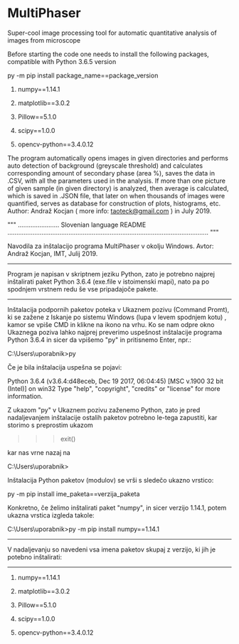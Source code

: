 # MultiPhaser
Super-cool image processing tool for automatic quantitative analysis of images from microscope 

Before starting the code one needs to install the following packages, compatible with Python 3.6.5 version

py -m pip install   package_name==package_version


1.   numpy==1.14.1

2.   matplotlib==3.0.2

3.   Pillow==5.1.0

4.   scipy==1.0.0

5.   opencv-python==3.4.0.12


The program automatically opens images in given directories and performs auto detection of background (greyscale threshold) and calculates corresponding amount
of secondary phase (area %), saves the data in .CSV, with all the parameters used in the analysis. If more than one picture of given sample (in given directory)
is analyzed, then average is calculated, which is saved in .JSON file, that later on when thousands of images were quantified, serves as database for construction
of plots, histograms, etc. Author: Andraž Kocjan ( more info: taoteck@gmail.com ) in July 2019.



""" ....................... Slovenian language README ................................................................................................................ """

Navodila za inštalacijo programa MultiPhaser v okolju Windows. Avtor: Andraž Kocjan, IMT, Julij 2019.

*************************************************************************
Program je napisan v skriptnem jeziku Python, zato je potrebno najprej inštalirati paket Python 3.6.4 (exe.file v istoimenski mapi), nato pa po spodnjem vrstnem redu še vse pripadajoče pakete.
*************************************************************************

Inštalacija podpornih paketov poteka v Ukaznem pozivu (Command Promt), ki se
zažene z  Iskanje po sistemu Windows (lupa v levem spodnjem kotu) , kamor se vpiše
CMD in klikne na ikono na vrhu. Ko se nam odpre okno Ukaznega poziva lahko najprej preverimo uspešnost inštalacije programa Python 3.6.4 in sicer da vpišemo "py" in pritisnemo Enter, npr.:

C:\Users\uporabnik>py


Če je bila inštalacija uspešna se pojavi:

Python 3.6.4 (v3.6.4:d48eceb, Dec 19 2017, 06:04:45) [MSC v.1900 32 bit (Intel)] on win32
Type "help", "copyright", "credits" or "license" for more information.
>>>


Z ukazom "py" v Ukaznem pozivu zaženemo Python, zato je pred nadaljevanjem 
inštalacije ostalih paketov potrebno le-tega zapustiti, kar storimo s preprostim ukazom

>>> exit()


kar nas vrne nazaj na

C:\Users\uporabnik>
 

Inštalacija Python paketov (modulov) se vrši s sledečo ukazno vrstico:

py -m pip install   ime_paketa==verzija_paketa


Konkretno, če želimo inštalirati paket "numpy", in sicer verzijo 1.14.1, potem
ukazna vrstica izgleda takole:

C:\Users\uporabnik>py -m pip install numpy==1.14.1


****************************************************************************
V nadaljevanju so navedeni vsa imena paketov skupaj z verzijo, ki jih je potebno inštalirati:

---------------------------------------------------------------

1.   numpy==1.14.1

2.   matplotlib==3.0.2

3.   Pillow==5.1.0

4.   scipy==1.0.0

5.   opencv-python==3.4.0.12









